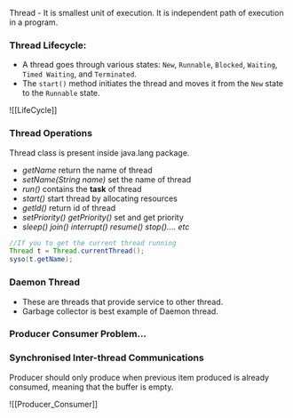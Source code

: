 Thread - It is smallest unit of execution. It is independent path of execution in a program.
### **Thread Lifecycle:**

- A thread goes through various states: `New`, `Runnable`, `Blocked`, `Waiting`, `Timed Waiting`, and `Terminated`.
- The `start()` method initiates the thread and moves it from the `New` state to the `Runnable` state.


![[LifeCycle]]


### **Thread Operations**

Thread class is present inside java.lang package.
- *getName* return the name of thread
- *setName(String name)*  set the name of thread
- *run()* contains the **task** of thread
- *start()* start thread by allocating resources
- *getId()* return id of thread
- *setPriority() getPriority()* set and get priority
- *sleep() join() interrupt() resume() stop().... etc*

```java
//If you to get the current thread running
Thread t = Thread.currentThread();
syso(t.getName);
```


### Daemon Thread
- These are threads that provide service to other thread.
- Garbage collector is best example of Daemon thread.


### Producer Consumer Problem...
### Synchronised Inter-thread Communications

Producer should only produce when previous item produced is already consumed, meaning that the buffer is empty. 

![[Producer_Consumer]]


